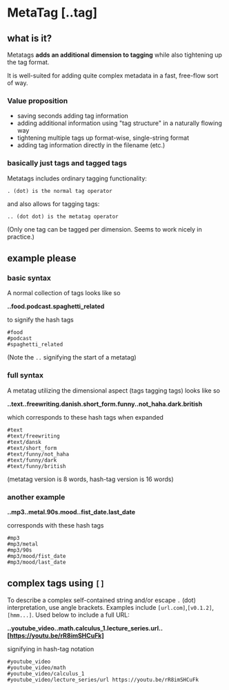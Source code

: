 
# MetaTag [..tag]

## what is it?

Metatags **adds an additional dimension to tagging** while also tightening up the tag format.

It is well-suited for adding quite complex metadata in a fast, free-flow sort of way.

### Value proposition
- saving seconds adding tag information
- adding additional information using "tag structure" in a naturally flowing way
- tightening multiple tags up format-wise, single-string format
- adding tag information directly in the filename (etc.)

### basically just tags and tagged tags
Metatags includes ordinary tagging functionality:

    . (dot) is the normal tag operator

and also allows for tagging tags:

    .. (dot dot) is the metatag operator

(Only one tag can be tagged per dimension. Seems to work nicely in practice.)

## example please


### basic syntax
A normal collection of tags looks like so

**..food.podcast.spaghetti_related**

to signify the hash tags

    #food
    #podcast
    #spaghetti_related

(Note the `..` signifying the start of a metatag)

### full syntax

A metatag utilizing the dimensional aspect (tags tagging tags) looks like so

**..text..freewriting.danish.short_form.funny..not_haha.dark.british**

which corresponds to these hash tags when expanded

    #text
    #text/freewriting
    #text/dansk
    #text/short_form
    #text/funny/not_haha
    #text/funny/dark
    #text/funny/british

(metatag version is 8 words, hash-tag version is  16 words)

### another example

**..mp3..metal.90s.mood..fist_date.last_date**

corresponds with these hash tags

    #mp3
    #mp3/metal
    #mp3/90s
    #mp3/mood/fist_date
    #mp3/mood/last_date

## complex tags using `[]`

To describe a complex self-contained string and/or escape `.` (dot) interpretation, use angle brackets. Examples include `[url.com]`,`[v0.1.2]`,`[hmm...]`. Used below to include a full URL:

**..youtube_video..math.calculus_1.lecture_series.url..[https://youtu.be/rR8imSHCuFk]**

signifying in hash-tag notation

    #youtube_video
    #youtube_video/math
    #youtube_video/calculus_1
    #youtube_video/lecture_series/url https://youtu.be/rR8imSHCuFk





